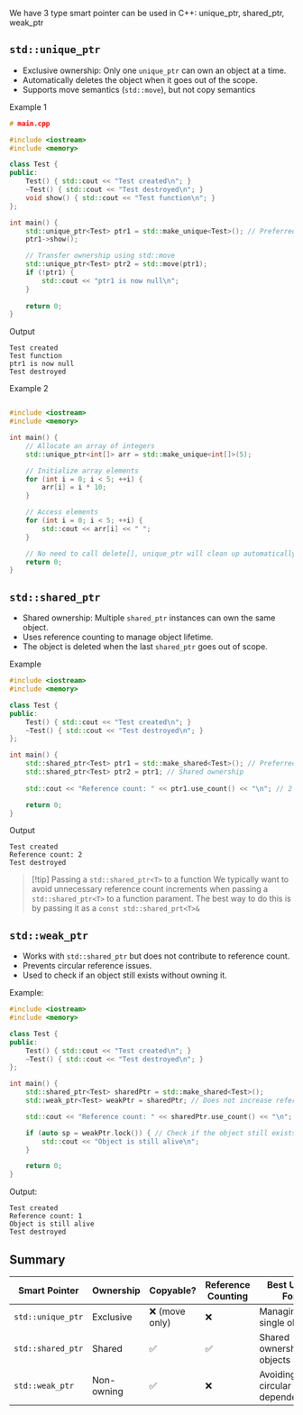 We have 3 type smart pointer can be used in C++: unique_ptr, shared_ptr, weak_ptr

## `std::unique_ptr`

- Exclusive ownership: Only one `unique_ptr` can own an object at a time.
- Automatically deletes the object when it goes out of the scope.
- Supports move semantics (`std::move`), but not copy semantics

Example 1
```cpp
# main.cpp

#include <iostream>
#include <memory>

class Test {
public:
    Test() { std::cout << "Test created\n"; }
    ~Test() { std::cout << "Test destroyed\n"; }
    void show() { std::cout << "Test function\n"; }
};

int main() {
    std::unique_ptr<Test> ptr1 = std::make_unique<Test>(); // Preferred way to create unique_ptr
    ptr1->show();

    // Transfer ownership using std::move
    std::unique_ptr<Test> ptr2 = std::move(ptr1);
    if (!ptr1) {
        std::cout << "ptr1 is now null\n";
    }
    
    return 0;
}

```

Output
```text
Test created
Test function
ptr1 is now null
Test destroyed
```

Example 2
```cpp

#include <iostream>
#include <memory>

int main() {
    // Allocate an array of integers
    std::unique_ptr<int[]> arr = std::make_unique<int[]>(5);

    // Initialize array elements
    for (int i = 0; i < 5; ++i) {
        arr[i] = i * 10;
    }

    // Access elements
    for (int i = 0; i < 5; ++i) {
        std::cout << arr[i] << " ";
    }

    // No need to call delete[], unique_ptr will clean up automatically
    return 0;
}


```


## `std::shared_ptr`

- Shared ownership: Multiple `shared_ptr` instances can own the same object.
- Uses reference counting to manage object lifetime.
- The object is deleted when the last `shared_ptr` goes out of scope.

Example
```cpp
#include <iostream>
#include <memory>

class Test {
public:
    Test() { std::cout << "Test created\n"; }
    ~Test() { std::cout << "Test destroyed\n"; }
};

int main() {
    std::shared_ptr<Test> ptr1 = std::make_shared<Test>(); // Preferred way to create shared_ptr
    std::shared_ptr<Test> ptr2 = ptr1; // Shared ownership
    
    std::cout << "Reference count: " << ptr1.use_count() << "\n"; // 2

    return 0;
}

```

Output

```text
Test created
Reference count: 2
Test destroyed
```


>[!tip] Passing a `std::shared_ptr<T>` to a function
> We typically want to avoid unnecessary reference count increments when passing a `std::shared_ptr<T>` to a function parament. The best way to do this is by passing it as a `const std::shared_prt<T>&`


## `std::weak_ptr`

- Works with `std::shared_ptr` but does not contribute to reference count.
- Prevents circular reference issues.
- Used to check if an object still exists without owning it.

Example:
```cpp
#include <iostream>
#include <memory>

class Test {
public:
    Test() { std::cout << "Test created\n"; }
    ~Test() { std::cout << "Test destroyed\n"; }
};

int main() {
    std::shared_ptr<Test> sharedPtr = std::make_shared<Test>();
    std::weak_ptr<Test> weakPtr = sharedPtr; // Does not increase reference count

    std::cout << "Reference count: " << sharedPtr.use_count() << "\n"; // 1

    if (auto sp = weakPtr.lock()) { // Check if the object still exists
        std::cout << "Object is still alive\n";
    }

    return 0;
}

```

Output:
```text
Test created
Reference count: 1
Object is still alive
Test destroyed

```

## Summary

| Smart Pointer     | Ownership  | Copyable?     | Reference Counting | Best Used For                  |
| ----------------- | ---------- | ------------- | ------------------ | ------------------------------ |
| `std::unique_ptr` | Exclusive  | ❌ (move only) | ❌                  | Managing single objects        |
| `std::shared_ptr` | Shared     | ✅             | ✅                  | Shared ownership of objects    |
| `std::weak_ptr`   | Non-owning | ✅             | ❌                  | Avoiding circular dependencies |

